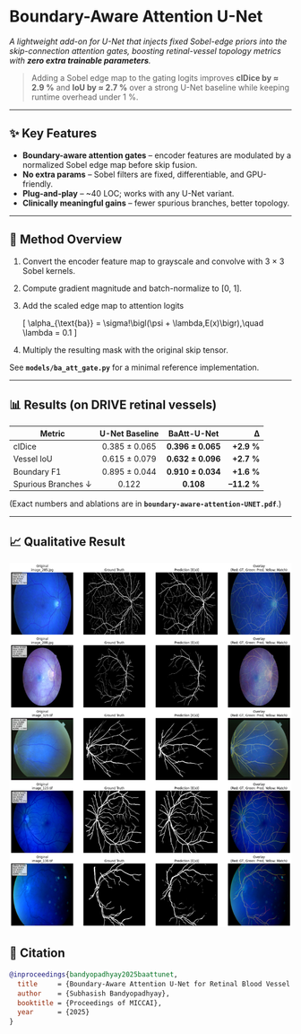# Boundary-Aware Attention U-Net 

*A lightweight add-on for U-Net that injects fixed Sobel-edge priors into the
skip-connection attention gates, boosting retinal-vessel topology metrics with
**zero extra trainable parameters**.*

> Adding a Sobel edge map to the gating logits improves **clDice by ≈ 2.9 %**
> and **IoU by ≈ 2.7 %** over a strong U-Net baseline while keeping runtime
> overhead under 1 %.

---

## ✨ Key Features

* **Boundary-aware attention gates** – encoder features are modulated by a
  normalized Sobel edge map before skip fusion.  
* **No extra params** – Sobel filters are fixed, differentiable, and GPU-friendly.  
* **Plug-and-play** – ~40 LOC; works with any U-Net variant.  
* **Clinically meaningful gains** – fewer spurious branches, better topology.

---

## 🔬 Method Overview

1. Convert the encoder feature map to grayscale and convolve with 3 × 3 Sobel
   kernels.  
2. Compute gradient magnitude and batch-normalize to \[0, 1].  
3. Add the scaled edge map to attention logits  

   \[
   \alpha_{\text{ba}} = \sigma\!\bigl(\psi + \lambda\,E(x)\bigr),\quad
   \lambda = 0.1
   \]

4. Multiply the resulting mask with the original skip tensor.

See **`models/ba_att_gate.py`** for a minimal reference implementation.

---

## 📊 Results (on DRIVE retinal vessels)

| Metric              | U-Net Baseline | **BaAtt-U-Net** | Δ |
|---------------------|:--------------:|:---------------:|--:|
| clDice              | 0.385 ± 0.065  | **0.396 ± 0.065** | **+2.9 %** |
| Vessel IoU          | 0.615 ± 0.079  | **0.632 ± 0.096** | **+2.7 %** |
| Boundary F1         | 0.895 ± 0.044  | **0.910 ± 0.034** | **+1.6 %** |
| Spurious Branches ↓ | 0.122          | **0.108**        | **–11.2 %** |

(Exact numbers and ablations are in **`boundary-aware-attention-UNET.pdf`**.)

---
## 📈 Qualitative Result

<p align="center">
  <img src="segemntation.png" alt="Retinal vessel segmentation result — Boundary-Attention-aware-U-Net" width="640"/>
</p>


## 📄 Citation

```bibtex
@inproceedings{bandyopadhyay2025baattunet,
  title     = {Boundary-Aware Attention U-Net for Retinal Blood Vessel Segmentation},
  author    = {Subhasish Bandyopadhyay},
  booktitle = {Proceedings of MICCAI},
  year      = {2025}
}


